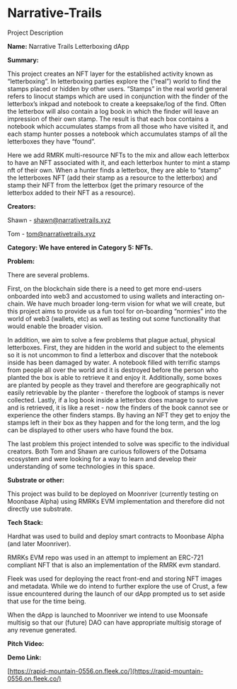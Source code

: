 # Narrative-Trails
Project Description

**Name:** Narrative Trails Letterboxing dApp

**Summary:**

This project creates an NFT layer for the established activity known as “letterboxing”.  In letterboxing parties explore the (”real”) world to find the stamps placed or hidden by other users.  “Stamps” in the real world general refers to linocut stamps which are used in conjunction with the finder of the letterbox’s inkpad and notebook to create a keepsake/log of the find. Often the letterbox will also contain a log book in which the finder will leave an impression of their own stamp.  The result is that each box contains a notebook which accumulates stamps from all those who have visited it, and each stamp hunter posses a notebook which accumulates stamps of all the letterboxes they have “found”.

Here we add RMRK multi-resource NFTs to the mix and allow each letterbox to have an NFT associated with it, and each letterbox hunter to mint a stamp nft of their own. When a hunter finds a letterbox, they are able to “stamp” the letterboxes NFT (add their stamp as a resource to the letterbox) and stamp their NFT from the letterbox (get the primary resource of the letterbox added to their NFT as a resource).

**Creators:**

Shawn - shawn@narrativetrails.xyz

Tom - tom@narrativetrails.xyz

**Category:  We have entered in Category 5: NFTs.**

**Problem:**

There are several problems.  

First, on the blockchain side there is a need to get more end-users onboarded into web3 and accustomed to using wallets and interacting on-chain.  We have much broader long-term vision for what we will create, but this project aims to provide us a fun tool for on-boarding “normies” into the world of web3 (wallets, etc) as well as testing out some functionality that would enable the broader vision. 

In addition, we aim to solve a few problems that plague actual, physical letterboxes. First, they are hidden in the world and subject to the elements so it is not uncommon to find a letterbox and discover that the notebook inside has been damaged by water. A notebook filled with terrific stamps from people all over the world and it is destroyed before the person who planted the box is able to retrieve it and enjoy it.  Additionally, some boxes are planted by people as they travel and therefore are geographically not easily retrievable by the planter - therefore the logbook of stamps is never collected.  Lastly, if a log book inside a letterbox does manage to survive and is retrieved, it is like a reset - now the finders of the book cannot see or experience the other finders stamps.   By having an NFT they get to enjoy the stamps left in their box as they happen and for the long term, and the log can be displayed to other users who have found the box.

The last problem this project intended to solve was specific to the individual creators. Both Tom and Shawn are curious followers of the Dotsama ecosystem and were looking for a way to learn and develop their understanding of some technologies in this space. 

**Substrate or other:**

This project was build to be deployed on Moonriver (currently testing on Moonbase Alpha) using RMRKs EVM implementation and therefore did not directly use substrate.

**Tech Stack:**

Hardhat was used to build and deploy smart contracts to Moonbase Alpha (and later Moonriver). 

RMRKs EVM repo was used in an attempt to implement an ERC-721 compliant NFT that is also an implementation of the RMRK evm standard. 

Fleek was used for deploying the react front-end and storing NFT images and metadata. While we do intend to further explore the use of Crust, a few issue encountered during the launch of our dApp prompted us to set aside that use for the time being.

When the dApp is launched to Moonriver we intend to use Moonsafe multisig so that our (future) DAO can have appropriate multisig storage of any revenue generated.

**Pitch Video:**

**Demo Link:**

[https://rapid-mountain-0556.on.fleek.co/](https://rapid-mountain-0556.on.fleek.co/)